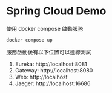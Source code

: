 # Spring Cloud Demo

使用 docker compose 啟動服務
```
docker compose up
```

服務啟動後有以下位置可以連線測試
1. Eureka: http://localhost:8081
2. Gateway: http://localhost:8080
3. Web: http://localhost
4. Jaeger: http://localhost:16686

